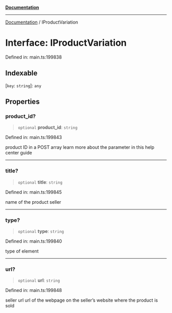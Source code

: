 [**Documentation**](../README.md)

***

[Documentation](../README.md) / IProductVariation

# Interface: IProductVariation

Defined in: main.ts:199838

## Indexable

\[`key`: `string`\]: `any`

## Properties

### product\_id?

> `optional` **product\_id**: `string`

Defined in: main.ts:199843

product ID in a POST array
learn more about the parameter in this help center guide

***

### title?

> `optional` **title**: `string`

Defined in: main.ts:199845

name of the product seller

***

### type?

> `optional` **type**: `string`

Defined in: main.ts:199840

type of element

***

### url?

> `optional` **url**: `string`

Defined in: main.ts:199848

seller url
url of the webpage on the seller’s website where the product is sold
